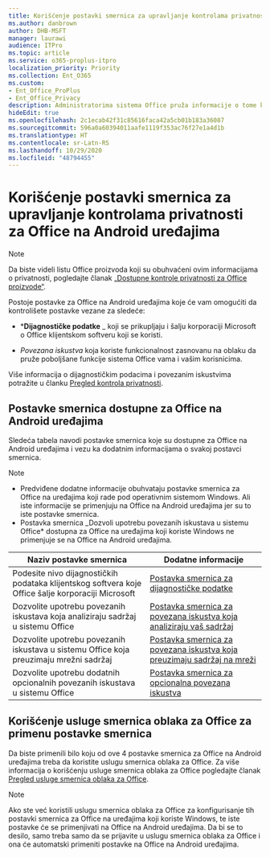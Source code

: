 ```yaml
---
title: Korišćenje postavki smernica za upravljanje kontrolama privatnosti za Office na Android uređajima
ms.author: danbrown
author: DHB-MSFT
manager: laurawi
audience: ITPro
ms.topic: article
ms.service: o365-proplus-itpro
localization_priority: Priority
ms.collection: Ent_O365
ms.custom:
- Ent_Office_ProPlus
- Ent_Office_Privacy
description: Administratorima sistema Office pruža informacije o tome kako da upravljaju postavkama privatnosti na Android uređajima.
hideEdit: true
ms.openlocfilehash: 2c1ecab42f31c85616faca42a5cb01b183a36087
ms.sourcegitcommit: 596a0a60394011aafe1119f353ac76f27e1a4d1b
ms.translationtype: HT
ms.contentlocale: sr-Latn-RS
ms.lasthandoff: 10/29/2020
ms.locfileid: "48794455"
---
```

# <a name="use-policy-settings-to-manage-privacy-controls-for-office-on-android-devices"></a>Korišćenje postavki smernica za upravljanje kontrolama privatnosti za Office na Android uređajima

> [!NOTE]
> Da biste videli listu Office proizvoda koji su obuhvaćeni ovim informacijama o privatnosti, pogledajte članak [„Dostupne kontrole privatnosti za Office proizvode“](products-versions-privacy-controls.md).

Postoje postavke za Office na Android uređajima koje će vam omogućiti da kontrolišete postavke vezane za sledeće:

- ***Dijagnostičke podatke** _ koji se prikupljaju i šalju korporaciji Microsoft o Office klijentskom softveru koji se koristi.

- _*_Povezana iskustva_*_ koja koriste funkcionalnost zasnovanu na oblaku da pruže poboljšane funkcije sistema Office vama i vašim korisnicima.

Više informacija o dijagnostičkim podacima i povezanim iskustvima potražite u članku [Pregled kontrola privatnosti](overview-privacy-controls.md).

## <a name="policy-settings-available-for-office-on-android-devices"></a>Postavke smernica dostupne za Office na Android uređajima

Sledeća tabela navodi postavke smernica koje su dostupne za Office na Android uređajima i vezu ka dodatnim informacijama o svakoj postavci smernica.

> [!NOTE]
>- Predviđene dodatne informacije obuhvataju postavke smernica za Office na uređajima koji rade pod operativnim sistemom Windows. Ali iste informacije se primenjuju na Office na Android uređajima jer su to iste postavke smernica.
>- Postavka smernica _Dozvoli upotrebu povezanih iskustava u sistemu Office* dostupna za Office na uređajima koji koriste Windows ne primenjuje se na Office na Android uređajima. 


|Naziv postavke smernica  |Dodatne informacije |
|---------|---------|
|Podesite nivo dijagnostičkih podataka klijentskog softvera koje Office šalje korporaciji Microsoft|[Postavka smernica za dijagnostičke podatke](manage-privacy-controls.md#policy-setting-for-diagnostic-data)         |
|Dozvolite upotrebu povezanih iskustava koja analiziraju sadržaj u sistemu Office| [Postavka smernica za povezana iskustva koja analiziraju vaš sadržaj](manage-privacy-controls.md#policy-setting-for-connected-experiences-that-analyze-your-content)        |
|Dozvolite upotrebu povezanih iskustava u sistemu Office koja preuzimaju mrežni sadržaj |[Postavka smernica za povezana iskustva koja preuzimaju sadržaj na mreži](manage-privacy-controls.md#policy-setting-for-connected-experiences-that-download-online-content)         |
|Dozvolite upotrebu dodatnih opcionalnih povezanih iskustava u sistemu Office |[Postavka smernica za opcionalna povezana iskustva](manage-privacy-controls.md#policy-setting-for-optional-connected-experiences)|



## <a name="use-office-cloud-policy-service-to-apply-policy-settings"></a>Korišćenje usluge smernica oblaka za Office za primenu postavke smernica

Da biste primenili bilo koju od ove 4 postavke smernica za Office na Android uređajima treba da koristite uslugu smernica oblaka za Office. Za više informacija o korišćenju usluge smernica oblaka za Office pogledajte članak [Pregled usluge smernica oblaka za Office](../overview-office-cloud-policy-service.md).

> [!NOTE]
> Ako ste već koristili uslugu smernica oblaka za Office za konfigurisanje tih postavki smernica za Office na uređajima koji koriste Windows, te iste postavke će se primenjivati na Office na Android uređajima. Da bi se to desilo, samo treba samo da se prijavite u uslugu smernica oblaka za Office i ona će automatski primeniti postavke na Office na Android uređajima.
